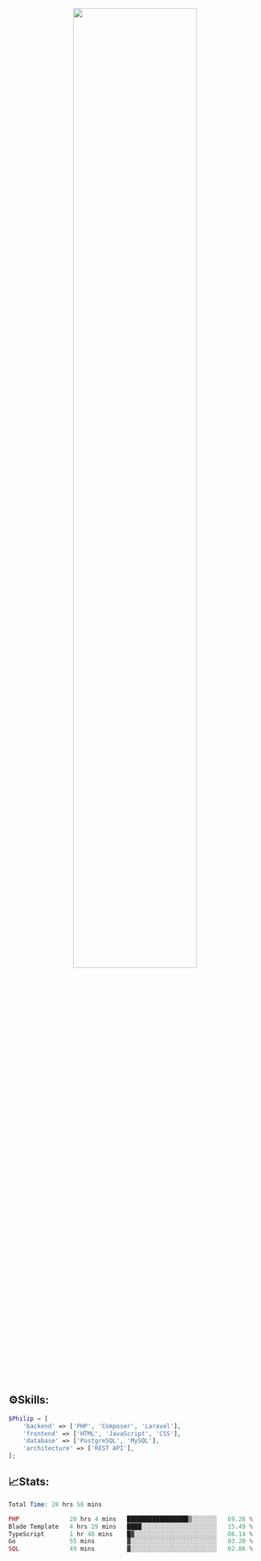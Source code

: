 <div align="center">
<img src="https://readme-typing-svg.demolab.com?font=Inconsolata&weight=500&size=50&duration=4000&pause=300&color=A7A459&center=true&vCenter=true&multiline=true&repeat=false&random=false&width=1300&height=140&lines=Hello,+Привет;I'm+Philip+a+beginner+backend+developer+in+php" width="70%" />
</div>

## ⚙️Skills:
```php
$Philip = [
    'backend' => ['PHP', 'Composer', 'Laravel'],
    'frontend' => ['HTML', 'JavaScript', 'CSS'],
    'database' => ['PostgreSQL', 'MySQL'],
    'architecture' => ['REST API'],
];
```
## 📈Stats:
<!--START_SECTION:waka-->

```PHP
Total Time: 28 hrs 56 mins

PHP              20 hrs 4 mins   █████████████████▒░░░░░░░   69.26 %
Blade Template   4 hrs 29 mins   ████░░░░░░░░░░░░░░░░░░░░░   15.49 %
TypeScript       1 hr 46 mins    █▓░░░░░░░░░░░░░░░░░░░░░░░   06.14 %
Go               55 mins         ▓░░░░░░░░░░░░░░░░░░░░░░░░   03.20 %
SQL              49 mins         ▓░░░░░░░░░░░░░░░░░░░░░░░░   02.86 %
```

<!--END_SECTION:waka-->

